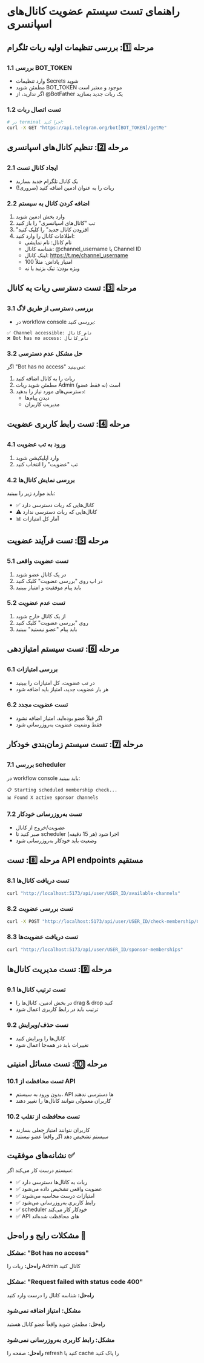 # راهنمای تست سیستم عضویت کانال‌های اسپانسری

## مرحله 1️⃣: بررسی تنظیمات اولیه ربات تلگرام

### 1.1 بررسی BOT_TOKEN
- وارد تنظیمات Secrets شوید
- مطمئن شوید BOT_TOKEN موجود و معتبر است
- اگر ندارید، از @BotFather یک ربات جدید بسازید

### 1.2 تست اتصال ربات
```bash
# در terminal اجرا کنید:
curl -X GET "https://api.telegram.org/bot[BOT_TOKEN]/getMe"
```

## مرحله 2️⃣: تنظیم کانال‌های اسپانسری

### 2.1 ایجاد کانال تست
- یک کانال تلگرام جدید بسازید
- ربات را به عنوان ادمین اضافه کنید (ضروری!)

### 2.2 اضافه کردن کانال به سیستم
1. وارد بخش ادمین شوید
2. تب "کانال‌های اسپانسری" را باز کنید
3. "افزودن کانال جدید" را کلیک کنید
4. اطلاعات کانال را وارد کنید:
   - نام کانال: نام نمایشی
   - شناسه کانال: @channel_username یا Channel ID
   - لینک کانال: https://t.me/channel_username
   - امتیاز پاداش: مثلاً 100
   - ویژه بودن: تیک بزنید یا نه

## مرحله 3️⃣: تست دسترسی ربات به کانال

### 3.1 بررسی دسترسی از طریق لاگ
- در workflow console بررسی کنید:
```
✅ Channel accessible: نام_کانال
❌ Bot has no access: نام_کانال
```

### 3.2 حل مشکل عدم دسترسی
اگر "Bot has no access" می‌بینید:
1. ربات را به کانال اضافه کنید
2. مطمئن شوید ربات Admin است (نه فقط عضو)
3. دسترسی‌های مورد نیاز را بدهید:
   - دیدن پیام‌ها
   - مدیریت کاربران

## مرحله 4️⃣: تست رابط کاربری عضویت

### 4.1 ورود به تب عضویت
1. وارد اپلیکیشن شوید
2. تب "عضویت" را انتخاب کنید

### 4.2 بررسی نمایش کانال‌ها
باید موارد زیر را ببینید:
- ✅ کانال‌هایی که ربات دسترسی دارد
- ⚠️ کانال‌هایی که ربات دسترسی ندارد
- 📊 آمار کل امتیازات

## مرحله 5️⃣: تست فرآیند عضویت

### 5.1 تست عضویت واقعی
1. در یک کانال عضو شوید
2. در اپ روی "بررسی عضویت" کلیک کنید
3. باید پیام موفقیت و امتیاز ببینید

### 5.2 تست عدم عضویت
1. از یک کانال خارج شوید
2. روی "بررسی عضویت" کلیک کنید
3. باید پیام "عضو نیستید" ببینید

## مرحله 6️⃣: تست سیستم امتیازدهی

### 6.1 بررسی امتیازات
- در تب عضویت، کل امتیازات را ببینید
- هر بار عضویت جدید، امتیاز باید اضافه شود

### 6.2 تست عضویت مجدد
- اگر قبلاً عضو بوده‌اید، امتیاز اضافه نشود
- فقط وضعیت عضویت به‌روزرسانی شود

## مرحله 7️⃣: تست سیستم زمان‌بندی خودکار

### 7.1 بررسی scheduler
در workflow console باید ببینید:
```
📋 Starting scheduled membership check...
📊 Found X active sponsor channels
```

### 7.2 تست به‌روزرسانی خودکار
- عضویت/خروج از کانال
- صبر کنید تا scheduler اجرا شود (هر 15 دقیقه)
- وضعیت باید خودکار به‌روزرسانی شود

## مرحله 8️⃣: تست API endpoints مستقیم

### 8.1 تست دریافت کانال‌ها
```bash
curl "http://localhost:5173/api/user/USER_ID/available-channels"
```

### 8.2 تست بررسی عضویت
```bash
curl -X POST "http://localhost:5173/api/user/USER_ID/check-membership/CHANNEL_ID"
```

### 8.3 تست دریافت عضویت‌ها
```bash
curl "http://localhost:5173/api/user/USER_ID/sponsor-memberships"
```

## مرحله 9️⃣: تست مدیریت کانال‌ها

### 9.1 تست ترتیب کانال‌ها
- در بخش ادمین، کانال‌ها را drag & drop کنید
- ترتیب باید در رابط کاربری اعمال شود

### 9.2 تست حذف/ویرایش
- کانال‌ها را ویرایش کنید
- تغییرات باید در همه‌جا اعمال شود

## مرحله 🔟: تست مسائل امنیتی

### 10.1 تست محافظت از API
- بدون ورود به سیستم، API ها دسترسی ندهند
- کاربران معمولی نتوانند کانال‌ها را تغییر دهند

### 10.2 تست محافظت از تقلب
- کاربران نتوانند امتیاز جعلی بسازند
- سیستم تشخیص دهد اگر واقعاً عضو نیستند

## نشانه‌های موفقیت ✅

سیستم درست کار می‌کند اگر:
- ✅ ربات به کانال‌ها دسترسی دارد
- ✅ عضویت واقعی تشخیص داده می‌شود
- ✅ امتیازات درست محاسبه می‌شوند
- ✅ رابط کاربری به‌روزرسانی می‌شود
- ✅ scheduler خودکار کار می‌کند
- ✅ API های محافظت شده‌اند

## مشکلات رایج و راه‌حل 🔧

### مشکل: "Bot has no access"
**راه‌حل:** ربات را Admin کانال کنید

### مشکل: "Request failed with status code 400"
**راه‌حل:** شناسه کانال را درست وارد کنید

### مشکل: امتیاز اضافه نمی‌شود
**راه‌حل:** مطمئن شوید واقعاً عضو کانال هستید

### مشکل: رابط کاربری به‌روزرسانی نمی‌شود
**راه‌حل:** صفحه را refresh کنید یا cache را پاک کنید
